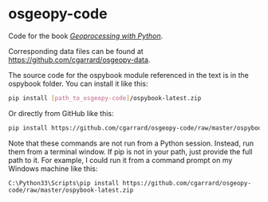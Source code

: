 # osgeopy-code

Code for the book [*Geoprocessing with Python*](http://manning.com/garrard/?a_aid=geopy&a_bid=c3bae5be).

Corresponding data files can be found at <https://github.com/cgarrard/osgeopy-data>.

The source code for the ospybook module referenced in the text is in the ospybook folder. You can install it like this:

```bash
pip install [path_to_osgeopy-code]/ospybook-latest.zip
```

Or directly from GitHub like this:

```bash
pip install https://github.com/cgarrard/osgeopy-code/raw/master/ospybook-latest.zip
```

Note that these commands are not run from a Python session. Instead, run them from a terminal window. If pip is not in your path, just provide the full path to it. For example, I could run it from a command prompt on my Windows machine like this:

```text
C:\Python33\Scripts\pip install https://github.com/cgarrard/osgeopy-code/raw/master/ospybook-latest.zip
```
